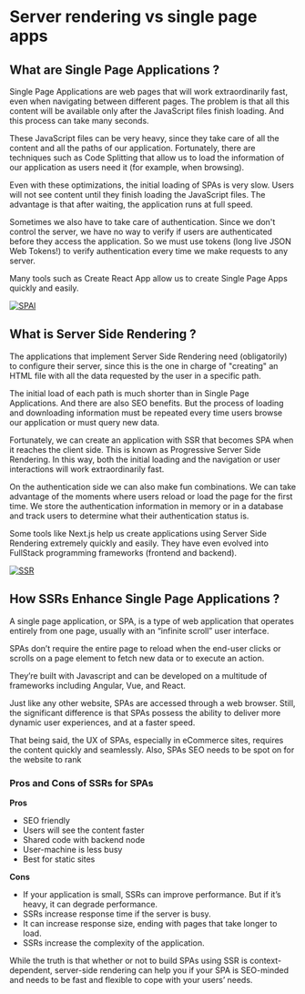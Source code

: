 # **Server rendering vs single page apps**
## What are Single Page Applications ?
Single Page Applications are web pages that will work extraordinarily fast, even when navigating between different pages. The problem is that all this content will be available only after the JavaScript files finish loading. And this process can take many seconds.

These JavaScript files can be very heavy, since they take care of all the content and all the paths of our application. Fortunately, there are techniques such as Code Splitting that allow us to load the information of our application as users need it (for example, when browsing).

Even with these optimizations, the initial loading of SPAs is very slow. Users will not see content until they finish loading the JavaScript files. The advantage is that after waiting, the application runs at full speed.

Sometimes we also have to take care of authentication. Since we don't control the server, we have no way to verify if users are authenticated before they access the application. So we must use tokens (long live JSON Web Tokens!) to verify authentication every time we make requests to any server.

Many tools such as Create React App allow us to create Single Page Apps quickly and easily.

[![SPAl](https://i.ytimg.com/vi/6BozpmSjk-Y/maxresdefault.jpg)](https://youtu.be/6BozpmSjk-Y "SPA")

## What is Server Side Rendering ?
The applications that implement Server Side Rendering need (obligatorily) to configure their server, since this is the one in charge of "creating" an HTML file with all the data requested by the user in a specific path.

The initial load of each path is much shorter than in Single Page Applications. And there are also SEO benefits. But the process of loading and downloading information must be repeated every time users browse our application or must query new data.

Fortunately, we can create an application with SSR that becomes SPA when it reaches the client side. This is known as Progressive Server Side Rendering. In this way, both the initial loading and the navigation or user interactions will work extraordinarily fast.

On the authentication side we can also make fun combinations. We can take advantage of the moments where users reload or load the page for the first time. We store the authentication information in memory or in a database and track users to determine what their authentication status is.

Some tools like Next.js help us create applications using Server Side Rendering extremely quickly and easily. They have even evolved into FullStack programming frameworks (frontend and backend).

[![SSR](https://i.ytimg.com/vi/RAhYnK0v3rk/maxresdefault.jpg)](https://youtu.be/RAhYnK0v3rk "SSR")

## How SSRs Enhance Single Page Applications ?
A single page application, or SPA, is a type of web application that operates entirely from one page, usually with an “infinite scroll” user interface.

SPAs don’t require the entire page to reload when the end-user clicks or scrolls on a page element to fetch new data or to execute an action.

They’re built with Javascript and can be developed on a multitude of frameworks including Angular, Vue, and React.

Just like any other website, SPAs are accessed through a web browser. Still, the significant difference is that SPAs possess the ability to deliver more dynamic user experiences, and at a faster speed.

That being said, the UX of SPAs, especially in eCommerce sites, requires the content quickly and seamlessly. Also, SPAs SEO needs to be spot on for the website to rank

### Pros and Cons of SSRs for SPAs
**Pros**
- SEO friendly
- Users will see the content faster
- Shared code with backend node
- User-machine is less busy
- Best for static sites

**Cons**
- If your application is small, SSRs can improve performance. But if it’s heavy, it can degrade performance.
- SSRs increase response time if the server is busy.
- It can increase response size, ending with pages that take longer to load.
- SSRs increase the complexity of the application.

While the truth is that whether or not to build SPAs using SSR is context-dependent, server-side rendering can help you if your SPA is SEO-minded and needs to be fast and flexible to cope with your users’ needs.